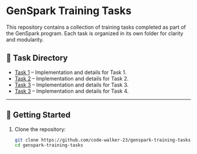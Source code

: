 # GenSpark Training Tasks

This repository contains a collection of training tasks completed as part of the GenSpark program. Each task is organized in its own folder for clarity and modularity.

## 📁 Task Directory

- [Task 1](https://github.com/code-walker-23/genspark-training-tasks/tree/main/task1) – Implementation and details for Task 1.
- [Task 2](https://github.com/code-walker-23/genspark-training-tasks/tree/main/task2) – Implementation and details for Task 2.
- [Task 3](https://github.com/code-walker-23/genspark-training-tasks/tree/main/task3) – Implementation and details for Task 3.
- [Task 3](https://github.com/code-walker-23/genspark-training-tasks/tree/main/task4) – Implementation and details for Task 4.

---

## 🚀 Getting Started

1. Clone the repository:
   ```bash
   git clone https://github.com/code-walker-23/genspark-training-tasks.git
   cd genspark-training-tasks
